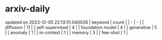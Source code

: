 # arxiv-daily
updated on 2023-12-05 22:13:51.040026
| keyword | count |
| - | - |
| diffusion | 11 |
| self-supervised | 4 |
| foundation model | 4 |
| generative | 5 |
| anomaly | 1 |
| in-context | 1 |
| memory | 3 |
| few-shot | 1 |
